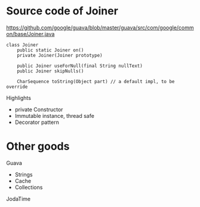 
# Source code of Joiner

https://github.com/google/guava/blob/master/guava/src/com/google/common/base/Joiner.java

    class Joiner
        public static Joiner on()
        private Joiner(Joiner prototype)

        public Joiner useForNull(final String nullText)
        public Joiner skipNulls()
        
        CharSequence toString(Object part) // a default impl, to be override

Highlights
- private Constructor
- Immutable instance, thread safe
- Decorator pattern


# Other goods

Guava
- Strings
- Cache
- Collections

JodaTime
